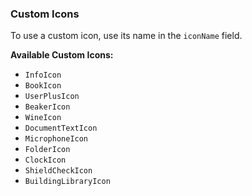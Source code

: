 ### Custom Icons

To use a custom icon, use its name in the `iconName` field.

**Available Custom Icons:**

-   `InfoIcon`
-   `BookIcon`
-   `UserPlusIcon`
-   `BeakerIcon`
-   `WineIcon`
-   `DocumentTextIcon`
-   `MicrophoneIcon`
-   `FolderIcon`
-   `ClockIcon`
-   `ShieldCheckIcon`
-   `BuildingLibraryIcon`

